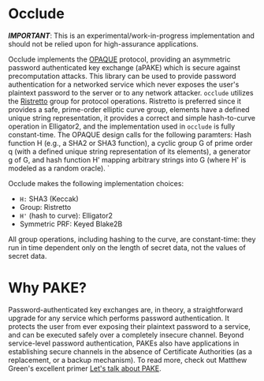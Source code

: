 # Occlude


 ***IMPORTANT***: This is an experimental/work-in-progress implementation and should not be relied upon for high-assurance applications.


Occlude implements the [OPAQUE](https://eprint.iacr.org/2018/163.pdf) protocol, providing an asymmetric password authenticated key exchange (aPAKE) which is secure against precomputation attacks. This library can be used to provide password authentication for a networked service which never exposes the user's plaintext password to the server or to any network attacker. `occlude` utilizes the [Ristretto](https://ristretto.group/) group for protocol operations. Ristretto is preferred since it provides a safe, prime-order elliptic curve group, elements have a defined unique string representation, it provides a correct and simple hash-to-curve operation in Elligator2, and the implementation used in `occlude` is fully constant-time. The OPAQUE design calls for the following paramters: Hash function H (e.g., a SHA2 or SHA3 function), a cyclic group G of prime order q (with a defined unique string representation of its elements), a generator g of G, and hash function H' mapping arbitrary strings into G (where H' is modeled as a random oracle). `

Occlude makes the following implementation choices: 

* `H:` SHA3 (Keccak)
* Group: Ristretto 
* `H'` (hash to curve): Elligator2
* Symmetric PRF: Keyed Blake2B

All group operations, including hashing to the curve, are constant-time: they run in time dependent only on the length of secret data, not the values of secret data.

 # Why PAKE?

 Password-authenticated key exchanges are, in theory, a straightforward upgrade for any service which performs password authentication. It protects the user from ever exposing their plaintext password to a service, and can be executed safely over a completely insecure channel. Beyond service-level password authentication, PAKEs also have applications in establishing secure channels in the absence of Certificate Authorities (as a replacement, or a backup mechanism). To read more, check out Matthew Green's excellent primer [Let's talk about PAKE](https://blog.cryptographyengineering.com/2018/10/19/lets-talk-about-pake/).  
